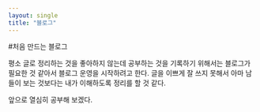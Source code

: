 ```yaml
---
layout: single
title: "블로그"
---
```


#처음 만드는 블로그

 평소 글로 정리하는 것을 좋아하지 않는데 공부하는 것을 기록하기 위해서는
블로그가 필요한 것 같아서 블로그 운영을 시작하려고 한다. 글을 이쁘게 잘
쓰지 못해서 아마 남들이 보는 것보다는 내가 이해하도록 정리를 할 것 같다.

앞으로 열심히 공부해 보겠다.
